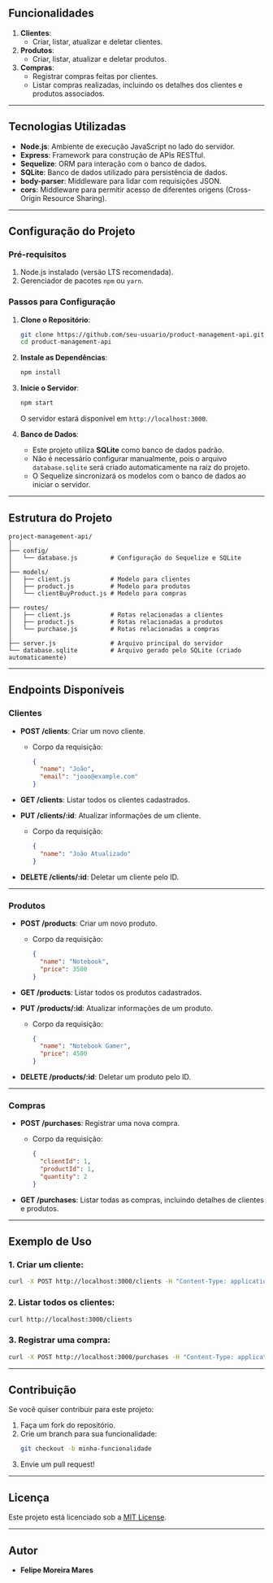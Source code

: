 
## **Funcionalidades**

1. **Clientes**:
   - Criar, listar, atualizar e deletar clientes.
2. **Produtos**:
   - Criar, listar, atualizar e deletar produtos.
3. **Compras**:
   - Registrar compras feitas por clientes.
   - Listar compras realizadas, incluindo os detalhes dos clientes e produtos associados.

---

## **Tecnologias Utilizadas**

- **Node.js**: Ambiente de execução JavaScript no lado do servidor.
- **Express**: Framework para construção de APIs RESTful.
- **Sequelize**: ORM para interação com o banco de dados.
- **SQLite**: Banco de dados utilizado para persistência de dados.
- **body-parser**: Middleware para lidar com requisições JSON.
- **cors**: Middleware para permitir acesso de diferentes origens (Cross-Origin Resource Sharing).

---

## **Configuração do Projeto**

### **Pré-requisitos**

1. Node.js instalado (versão LTS recomendada).
2. Gerenciador de pacotes `npm` ou `yarn`.

### **Passos para Configuração**

1. **Clone o Repositório**:
   ```bash
   git clone https://github.com/seu-usuario/product-management-api.git
   cd product-management-api
   ```

2. **Instale as Dependências**:
   ```bash
   npm install
   ```

3. **Inicie o Servidor**:
   ```bash
   npm start
   ```
   O servidor estará disponível em `http://localhost:3000`.

4. **Banco de Dados**:
   - Este projeto utiliza **SQLite** como banco de dados padrão.
   - Não é necessário configurar manualmente, pois o arquivo `database.sqlite` será criado automaticamente na raiz do projeto.
   - O Sequelize sincronizará os modelos com o banco de dados ao iniciar o servidor.

---

## **Estrutura do Projeto**

```plaintext
project-management-api/
│
├── config/
│   └── database.js         # Configuração do Sequelize e SQLite
│
├── models/
│   ├── client.js           # Modelo para clientes
│   ├── product.js          # Modelo para produtos
│   └── clientBuyProduct.js # Modelo para compras
│
├── routes/
│   ├── client.js           # Rotas relacionadas a clientes
│   ├── product.js          # Rotas relacionadas a produtos
│   └── purchase.js         # Rotas relacionadas a compras
│
├── server.js               # Arquivo principal do servidor
└── database.sqlite         # Arquivo gerado pelo SQLite (criado automaticamente)
```

---

## **Endpoints Disponíveis**

### **Clientes**

- **POST /clients**: Criar um novo cliente.
  - Corpo da requisição:
    ```json
    {
      "name": "João",
      "email": "joao@example.com"
    }
    ```

- **GET /clients**: Listar todos os clientes cadastrados.

- **PUT /clients/:id**: Atualizar informações de um cliente.
  - Corpo da requisição:
    ```json
    {
      "name": "João Atualizado"
    }
    ```

- **DELETE /clients/:id**: Deletar um cliente pelo ID.

---

### **Produtos**

- **POST /products**: Criar um novo produto.
  - Corpo da requisição:
    ```json
    {
      "name": "Notebook",
      "price": 3500
    }
    ```

- **GET /products**: Listar todos os produtos cadastrados.

- **PUT /products/:id**: Atualizar informações de um produto.
  - Corpo da requisição:
    ```json
    {
      "name": "Notebook Gamer",
      "price": 4500
    }
    ```

- **DELETE /products/:id**: Deletar um produto pelo ID.

---

### **Compras**

- **POST /purchases**: Registrar uma nova compra.
  - Corpo da requisição:
    ```json
    {
      "clientId": 1,
      "productId": 1,
      "quantity": 2
    }
    ```

- **GET /purchases**: Listar todas as compras, incluindo detalhes de clientes e produtos.

---

## **Exemplo de Uso**

### 1. Criar um cliente:
```bash
curl -X POST http://localhost:3000/clients -H "Content-Type: application/json" -d '{"name":"João","email":"joao@example.com"}'
```

### 2. Listar todos os clientes:
```bash
curl http://localhost:3000/clients
```

### 3. Registrar uma compra:
```bash
curl -X POST http://localhost:3000/purchases -H "Content-Type: application/json" -d '{"clientId":1,"productId":1,"quantity":3}'
```

---

## **Contribuição**

Se você quiser contribuir para este projeto:
1. Faça um fork do repositório.
2. Crie um branch para sua funcionalidade:
   ```bash
   git checkout -b minha-funcionalidade
   ```
3. Envie um pull request!

---

## **Licença**

Este projeto está licenciado sob a [MIT License](LICENSE).

---

## **Autor**

- **Felipe Moreira Mares**
```
